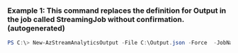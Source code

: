### Example 1: This command replaces the definition for Output in the job called StreamingJob without confirmation. (autogenerated)
```powershell
PS C:\> New-AzStreamAnalyticsOutput -File C:\Output.json -Force  -JobName StreamingJob -Name Output -ResourceGroupName StreamAnalytics-Default-West-US
```

